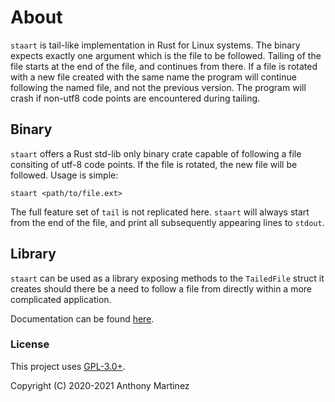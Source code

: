 # About

`staart` is tail-like implementation in Rust for Linux systems.
The binary expects exactly one argument which is the file to be followed.
Tailing of the file starts at the end of the file, and continues from there.
If a file is rotated with a new file created with the same name the program
will continue following the named file, and not the previous version. The
program will crash if non-utf8 code points are encountered during tailing.

## Binary

`staart` offers a Rust std-lib only binary crate capable of following a
file consiting of utf-8 code points. If the file is rotated, the new file
will be followed. Usage is simple:

`staart <path/to/file.ext>`

The full feature set of `tail` is not replicated here. `staart` will always
start from the end of the file, and print all subsequently appearing lines
to `stdout`.

## Library

`staart` can be used as a library exposing methods to the `TailedFile`
struct it creates should there be a need to follow a file from directly
within a more complicated application.

Documentation can be found [here](https://docs.rs/staart/).

### License

This project uses [GPL-3.0+](https://www.gnu.org/licenses/gpl-3.0.html).

Copyright (C) 2020-2021 Anthony Martinez
